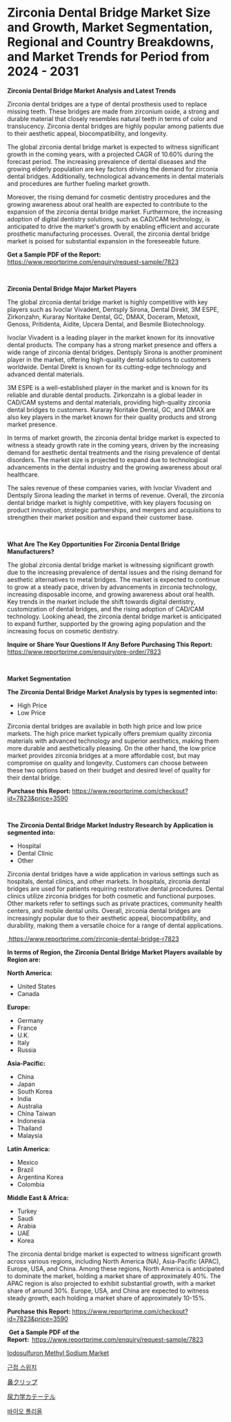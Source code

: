 <p><h1>Zirconia Dental Bridge Market Size and Growth, Market Segmentation, Regional and Country Breakdowns, and Market Trends for Period from 2024 -  2031</h1></p><p><strong>Zirconia Dental Bridge Market Analysis and Latest Trends</strong></p>
<p><p>Zirconia dental bridges are a type of dental prosthesis used to replace missing teeth. These bridges are made from zirconium oxide, a strong and durable material that closely resembles natural teeth in terms of color and translucency. Zirconia dental bridges are highly popular among patients due to their aesthetic appeal, biocompatibility, and longevity.</p><p>The global zirconia dental bridge market is expected to witness significant growth in the coming years, with a projected CAGR of 10.60% during the forecast period. The increasing prevalence of dental diseases and the growing elderly population are key factors driving the demand for zirconia dental bridges. Additionally, technological advancements in dental materials and procedures are further fueling market growth.</p><p>Moreover, the rising demand for cosmetic dentistry procedures and the growing awareness about oral health are expected to contribute to the expansion of the zirconia dental bridge market. Furthermore, the increasing adoption of digital dentistry solutions, such as CAD/CAM technology, is anticipated to drive the market's growth by enabling efficient and accurate prosthetic manufacturing processes. Overall, the zirconia dental bridge market is poised for substantial expansion in the foreseeable future.</p></p>
<p><strong>Get a Sample PDF of the Report:&nbsp;</strong> <a href="https://www.reportprime.com/enquiry/request-sample/7823">https://www.reportprime.com/enquiry/request-sample/7823</a></p>
<p>&nbsp;</p>
<p><strong>Zirconia Dental Bridge Major Market Players</strong></p>
<p><p>The global zirconia dental bridge market is highly competitive with key players such as Ivoclar Vivadent, Dentsply Sirona, Dental Direkt, 3M ESPE, Zirkonzahn, Kuraray Noritake Dental, GC, DMAX, Doceram, Metoxit, Genoss, Pritidenta, Aidite, Upcera Dental, and Besmile Biotechnology. </p><p>Ivoclar Vivadent is a leading player in the market known for its innovative dental products. The company has a strong market presence and offers a wide range of zirconia dental bridges. Dentsply Sirona is another prominent player in the market, offering high-quality dental solutions to customers worldwide. Dental Direkt is known for its cutting-edge technology and advanced dental materials. </p><p>3M ESPE is a well-established player in the market and is known for its reliable and durable dental products. Zirkonzahn is a global leader in CAD/CAM systems and dental materials, providing high-quality zirconia dental bridges to customers. Kuraray Noritake Dental, GC, and DMAX are also key players in the market known for their quality products and strong market presence. </p><p>In terms of market growth, the zirconia dental bridge market is expected to witness a steady growth rate in the coming years, driven by the increasing demand for aesthetic dental treatments and the rising prevalence of dental disorders. The market size is projected to expand due to technological advancements in the dental industry and the growing awareness about oral healthcare.</p><p>The sales revenue of these companies varies, with Ivoclar Vivadent and Dentsply Sirona leading the market in terms of revenue. Overall, the zirconia dental bridge market is highly competitive, with key players focusing on product innovation, strategic partnerships, and mergers and acquisitions to strengthen their market position and expand their customer base.</p></p>
<p>&nbsp;</p>
<p><strong>What Are The Key Opportunities For Zirconia Dental Bridge Manufacturers?</strong></p>
<p><p>The global zirconia dental bridge market is witnessing significant growth due to the increasing prevalence of dental issues and the rising demand for aesthetic alternatives to metal bridges. The market is expected to continue to grow at a steady pace, driven by advancements in zirconia technology, increasing disposable income, and growing awareness about oral health. Key trends in the market include the shift towards digital dentistry, customization of dental bridges, and the rising adoption of CAD/CAM technology. Looking ahead, the zirconia dental bridge market is anticipated to expand further, supported by the growing aging population and the increasing focus on cosmetic dentistry.</p></p>
<p><strong>Inquire or Share Your Questions If Any Before Purchasing This Report:</strong> <a href="https://www.reportprime.com/enquiry/pre-order/7823">https://www.reportprime.com/enquiry/pre-order/7823</a></p>
<p>&nbsp;</p>
<p><strong>Market Segmentation</strong></p>
<p><strong>The Zirconia Dental Bridge Market Analysis by types is segmented into:</strong></p>
<p><ul><li>High Price</li><li>Low Price</li></ul></p>
<p><p>Zirconia dental bridges are available in both high price and low price markets. The high price market typically offers premium quality zirconia materials with advanced technology and superior aesthetics, making them more durable and aesthetically pleasing. On the other hand, the low price market provides zirconia bridges at a more affordable cost, but may compromise on quality and longevity. Customers can choose between these two options based on their budget and desired level of quality for their dental bridge.</p></p>
<p><strong>Purchase this Report:&nbsp;</strong><a href="https://www.reportprime.com/checkout?id=7823&price=3590">https://www.reportprime.com/checkout?id=7823&price=3590</a></p>
<p>&nbsp;</p>
<p><strong>The Zirconia Dental Bridge Market Industry Research by Application is segmented into:</strong></p>
<p><ul><li>Hospital</li><li>Dental Clinic</li><li>Other</li></ul></p>
<p><p>Zirconia dental bridges have a wide application in various settings such as hospitals, dental clinics, and other markets. In hospitals, zirconia dental bridges are used for patients requiring restorative dental procedures. Dental clinics utilize zirconia bridges for both cosmetic and functional purposes. Other markets refer to settings such as private practices, community health centers, and mobile dental units. Overall, zirconia dental bridges are increasingly popular due to their aesthetic appeal, biocompatibility, and durability, making them a versatile choice for a range of dental applications.</p></p>
<p><a href="https://www.reportprime.com/zirconia-dental-bridge-r7823">&nbsp;https://www.reportprime.com/zirconia-dental-bridge-r7823</a></p>
<p><strong>In terms of Region, the Zirconia Dental Bridge Market Players available by Region are:</strong></p>
<p>
    <p> <strong> North America: </strong>
        <ul>
            <li>United States</li>
            <li>Canada</li>
        </ul>
        </p> 
    <p> <strong> Europe: </strong>
        <ul>
            <li>Germany</li>
            <li>France</li>
            <li>U.K.</li>
            <li>Italy</li>
            <li>Russia</li>
        </ul>
        </p> 
    <p> <strong> Asia-Pacific: </strong>
        <ul>
            <li>China</li>
            <li>Japan</li>
            <li>South Korea</li>
            <li>India</li>
            <li>Australia</li>
            <li>China Taiwan</li>
            <li>Indonesia</li>
            <li>Thailand</li>
            <li>Malaysia</li>
        </ul>
        </p> 
    <p> <strong> Latin America: </strong>
        <ul>
            <li>Mexico</li>
            <li>Brazil</li>
            <li>Argentina Korea</li>
            <li>Colombia</li>
        </ul>
        </p> 
    <p> <strong> Middle East & Africa: </strong>
        <ul>
            <li>Turkey</li>
            <li>Saudi</li>
            <li>Arabia</li>
            <li>UAE</li>
            <li>Korea</li>
        </ul>
    </p>
    </p>
<p><p>The zirconia dental bridge market is expected to witness significant growth across various regions, including North America (NA), Asia-Pacific (APAC), Europe, USA, and China. Among these regions, North America is anticipated to dominate the market, holding a market share of approximately 40%. The APAC region is also projected to exhibit substantial growth, with a market share of around 30%. Europe, USA, and China are expected to witness steady growth, each holding a market share of approximately 10-15%.</p></p>
<p><strong>Purchase this Report: </strong><a href="https://www.reportprime.com/checkout?id=7823&price=3590">https://www.reportprime.com/checkout?id=7823&price=3590</a></p>
<p>&nbsp;<strong>Get a Sample PDF of the Report:&nbsp;&nbsp;</strong><a href="https://www.reportprime.com/enquiry/request-sample/7823">https://www.reportprime.com/enquiry/request-sample/7823</a></p>
<p><strong></strong></p>
<p><p><a href="https://issuu.com/reportprime-2/docs/iodosulfuron-methyl-sodium-market-size-2030.pptx">Iodosulfuron Methyl Sodium Market</a></p><p><a href="https://github.com/vskv4779xr1/Market-Research-Report-List-1/blob/main/166617329756.md">근접 스위치</a></p><p><a href="https://github.com/mcbeesbxa270/Market-Research-Report-List-1/blob/main/350567629272.md">鼻クリップ</a></p><p><a href="https://github.com/EmoryYundt1935/Market-Research-Report-List-1/blob/main/606776229324.md">尿力学カテーテル</a></p><p><a href="https://github.com/CliftonFisher9067/Market-Research-Report-List-1/blob/main/352679629757.md">바이오 폴리올</a></p></p>